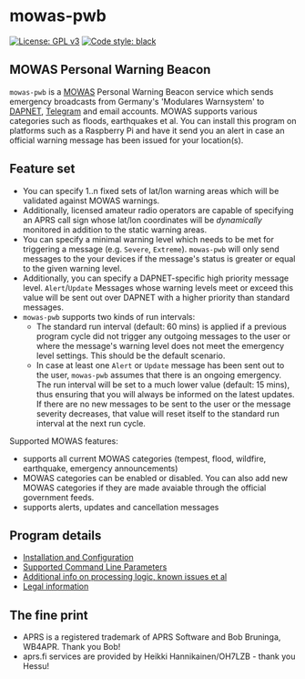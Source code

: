 # mowas-pwb
[![License: GPL v3](https://img.shields.io/badge/License-GPLv3-blue.svg)](https://www.gnu.org/licenses/gpl-3.0) [![Code style: black](https://img.shields.io/badge/code%20style-black-000000.svg)](https://github.com/psf/black)

## MOWAS Personal Warning Beacon
``mowas-pwb`` is a [MOWAS](https://de.wikipedia.org/wiki/MoWaS) Personal Warning Beacon service which sends emergency broadcasts from Germany's 'Modulares Warnsystem' to [DAPNET](https://www.hampager.de), [Telegram](https://www.telegram.org/) and email accounts. MOWAS supports various categories such as floods, earthquakes et al. You can install this program on platforms such as a Raspberry Pi and have it send you an alert in case an official warning message has been issued for your location(s).

## Feature set
- You can specify 1..n fixed sets of lat/lon warning areas which will be validated against MOWAS warnings.
- Additionally, licensed amateur radio operators are capable of specifying an APRS call sign whose lat/lon coordinates will be _dynamically_ monitored in addition to the static warning areas.
- You can specify a minimal warning level which needs to be met for triggering a message (e.g. ``Severe``, ``Extreme``). ``mowas-pwb`` will only send messages to the your devices if the message's status is greater or equal to the given warning level. 
- Additionally, you can specify a DAPNET-specific high priority message level. ``Alert``/``Update`` Messages whose warning levels meet or exceed this value will be sent out over DAPNET with a higher priority than standard messages.
- ``mowas-pwb`` supports two kinds of run intervals:
    - The standard run interval (default: 60 mins) is applied if a previous program cycle did not trigger any outgoing messages to the user or where the message's warning level does not meet the emergency level settings. This should be the default scenario. 
    - In case at least one ``Alert`` or ``Update`` message has been sent out to the user, ``mowas-pwb`` assumes that there is an ongoing emergency. The run interval will be set to a much lower value (default: 15 mins), thus ensuring that you will always be informed on the latest updates. If there are no new messages to be sent to the user or the message severity decreases, that value will reset itself to the standard run interval at the next run cycle.

Supported MOWAS features: 
- supports all current MOWAS categories (tempest, flood, wildfire, earthquake, emergency announcements)
- MOWAS categories can be enabled or disabled. You can also add new MOWAS categories if they are made avaiable through the official government feeds.
- supports alerts, updates and cancellation messages

## Program details
- [Installation and Configuration](docs/INSTALLATION.md)
- [Supported Command Line Parameters](docs/COMMANDS.md)
- [Additional info on processing logic, known issues et al](docs/ADDITIONAL_INFO.md)
- [Legal information](docs/LEGAL.md)

## The fine print

- APRS is a registered trademark of APRS Software and Bob Bruninga, WB4APR. Thank you Bob!
- aprs.fi services are provided by Heikki Hannikainen/OH7LZB - thank you Hessu!
